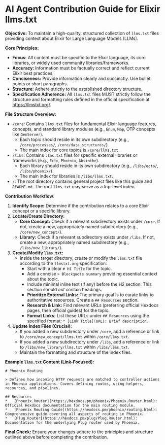 # AI Agent Contribution Guide for Elixir llms.txt

**Objective:** To maintain a high-quality, structured collection of `llms.txt` files providing context about Elixir for Large Language Models (LLMs).

**Core Principles:**
*   **Focus:** All content must be specific to the Elixir language, its core libraries, or widely used community libraries/frameworks.
*   **Accuracy:** Information must be factually correct and reflect current Elixir best practices.
*   **Conciseness:** Provide information clearly and succinctly. Use bullet points or short paragraphs.
*   **Structure:** Adhere strictly to the established directory structure.
*   **Specification Adherence:** All `llms.txt` files MUST strictly follow the structure and formatting rules defined in the official specification at https://llmstxt.org/.

**File Structure Overview:**
*   `/core`: Contains `llms.txt` files for fundamental Elixir language features, concepts, and standard library modules (e.g., `Enum`, `Map`, OTP concepts like `GenServer`).
    *   Each topic should reside in its own subdirectory (e.g., `/core/processes/`, `/core/data_structures/`).
    *   The main index for core topics is `/core/llms.txt`.
*   `/libs`: Contains `llms.txt` files for specific external libraries or frameworks (e.g., `Ecto`, `Phoenix`, `Absinthe`).
    *   Each library should reside in its own subdirectory (e.g., `/libs/ecto/`, `/libs/phoenix/`).
    *   The main index for libraries is `/libs/llms.txt`.
*   `/`: The root directory contains general project files like this guide and `README.md`. The root `llms.txt` may serve as a top-level index.

**Contribution Workflow:**

1.  **Identify Scope:** Determine if the contribution relates to a core Elixir concept or a specific library.
2.  **Locate/Create Directory:**
    *   **Core Concept:** Check if a relevant subdirectory exists under `/core`. If not, create a new, appropriately named subdirectory (e.g., `/core/new_concept/`).
    *   **Library:** Check if a relevant subdirectory exists under `/libs`. If not, create a new, appropriately named subdirectory (e.g., `/libs/new_library/`).
3.  **Create/Modify `llms.txt`:**
    *   Inside the target directory, create or modify the `llms.txt` file according to the `llmstxt.org` specification:
        *   Start with a clear `# H1 Title` for the topic.
        *   Add a concise `> Blockquote summary` providing essential context about the topic.
        *   Include minimal inline text (if any) before the H2 section. This section should *not* contain headings.
        *   **Prioritize External Links:** The primary goal is to curate links to authoritative resources. Create a `## Resources` section.
        *   **Research & Link:** Find relevant URLs (preferring official Hexdocs pages, then official guides) for the topic.
        *   **Format Links:** List these URLs under `## Resources` using the specified format: `* [Link Title](URL): Brief description`.
4.  **Update Index Files (Crucial):**
    *   If you added a new subdirectory under `/core`, add a reference or link to `/core/new_concept/llms.txt` within `/core/llms.txt`.
    *   If you added a new subdirectory under `/libs`, add a reference or link to `/libs/new_library/llms.txt` within `/libs/llms.txt`.
    *   Maintain the formatting and structure of the index files.

**Example `llms.txt` Content (Link-Focused):**

```
# Phoenix Routing

> Defines how incoming HTTP requests are matched to controller actions in Phoenix applications. Covers defining routes, using helpers, resources, and pipelines.

## Resources
*   [Phoenix.Router](https://hexdocs.pm/phoenix/Phoenix.Router.html): Official Hexdocs documentation for the main routing module.
*   [Phoenix Routing Guide](https://hexdocs.pm/phoenix/routing.html): Comprehensive guide covering all aspects of routing in Phoenix.
*   [Plug.Router](https://hexdocs.pm/plug/Plug.Router.html): Documentation for the underlying Plug router used by Phoenix.
```

**Final Check:** Ensure your changes adhere to the principles and structure outlined above before completing the contribution.